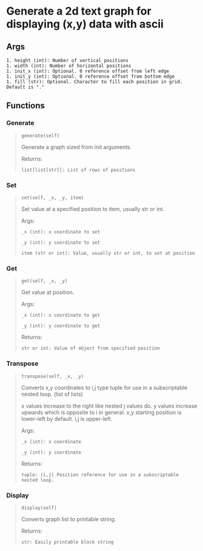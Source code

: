 # Generate a 2d text graph for displaying (x,y) data with ascii

## Args
```
1. height (int): Number of vertical positions
1. width (int): Number of horizontal positions
1. init_x (int): Optional. 0 reference offset from left edge 
1. init_y (int): Optional. 0 reference offset from bottom edge
1. fill (str): Optional. Character to fill each position in grid. Default is "." 
```

## Functions

### Generate
>```
>generate(self)
>```
>Generate a graph sized from init arguments.
>
>Returns:
>```
>list[list[str]]: List of rows of positions
>```

### Set
>```
>set(self, _x, _y, item)
>```
>Set value at a specified position to item, usually str or int.
>
>Args:
>```
>_x (int): x coordinate to set
>
>_y (int): y coordinate to set
>
>item (str or int): Value, usually str or int, to set at position
>```

### Get
>```
>get(self, _x, _y)
>```
>Get value at position.
>
>Args:
>```
>_x (int): x coordinate to get
>
>_y (int): y coordinate to get
>```
>
>Returns:
>```
>str or int: Value of object from specified position
>```

### Transpose
>```
>transpose(self, _x, _y)
>```
>Converts x,y coordinates to i,j type tuple for use in a subscriptable
>nested loop. (list of lists) 
>
>x values increase to the right like nested j values do. 
>y values increase upwards which is opposite to i in general.
>x,y starting position is lower-left by default. i,j is upper-left.
>
>Args:
>```
>_x (int): x coordinate
>
>_y (int): y coordinate
>```
>
>Returns:
>```
>tuple: (i,j) Position reference for use in a subscriptable nested loop. 
>```

### Display
>```
>display(self)
>```
>Converts graph list to printable string.
>
>Returns:
>```
>str: Easily printable block string
>```
